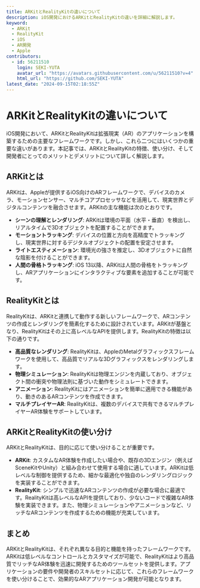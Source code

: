 ```yaml
---
title: ARKitとRealityKitの違いについて
description: iOS開発におけるARKitとRealityKitの違いを詳細に解説します。
keyword:
  - ARKit
  - RealityKit
  - iOS
  - AR開発
  - Apple
contributors:
  - id: 56211510
    login: SEKI-YUTA
    avatar_url: "https://avatars.githubusercontent.com/u/56211510?v=4"
    html_url: "https://github.com/SEKI-YUTA"
latest_date: "2024-09-15T02:18:55Z"
---
```


# ARKitとRealityKitの違いについて

iOS開発において、ARKitとRealityKitは拡張現実（AR）のアプリケーションを構築するための主要なフレームワークです。しかし、これら二つにはいくつかの重要な違いがあります。本記事では、ARKitとRealityKitの特徴、使い分け、そして開発者にとってのメリットとデメリットについて詳しく解説します。

## ARKitとは

ARKitは、Appleが提供するiOS向けのARフレームワークで、デバイスのカメラ、モーションセンサー、マルチコアプロセッサなどを活用して、現実世界とデジタルコンテンツを融合させます。ARKitの主な機能は次のとおりです。

- **シーンの理解とレンダリング**: ARKitは環境の平面（水平・垂直）を検出し、リアルタイムで3Dオブジェクトを配置することができます。
- **モーショントラッキング**: デバイスの位置と方向を高精度でトラッキングし、現実世界に対するデジタルオブジェクトの配置を安定させます。
- **ライトエスティメーション**: 環境光の強さを推定し、3Dオブジェクトに自然な陰影を付けることができます。
- **人間の骨格トラッキング**: iOS 13以降、ARKitは人間の骨格をトラッキングし、ARアプリケーションにインタラクティブな要素を追加することが可能です。

## RealityKitとは

RealityKitは、ARKitと連携して動作する新しいフレームワークで、ARコンテンツの作成とレンダリングを簡素化するために設計されています。ARKitが基盤となり、RealityKitはその上に高レベルなAPIを提供します。RealityKitの特徴は以下の通りです。

- **高品質なレンダリング**: RealityKitは、AppleのMetalグラフィックスフレームワークを使用して、高品質でリアルな3Dグラフィックスをレンダリングします。
- **物理シミュレーション**: RealityKitは物理エンジンを内蔵しており、オブジェクト間の衝突や物理法則に基づいた動作をシミュレートできます。
- **アニメーション**: RealityKitにはアニメーションを簡単に適用できる機能があり、動きのあるARコンテンツを作成できます。
- **マルチプレイヤーAR**: RealityKitは、複数のデバイスで共有できるマルチプレイヤーAR体験をサポートしています。

## ARKitとRealityKitの使い分け

ARKitとRealityKitは、目的に応じて使い分けることが重要です。

- **ARKit**: カスタムなAR体験を作成したい場合や、既存の3Dエンジン（例えばSceneKitやUnity）と組み合わせて使用する場合に適しています。ARKitは低レベルな制御を提供するため、細かな最適化や独自のレンダリングロジックを実装することができます。
- **RealityKit**: シンプルで迅速なARコンテンツの作成が必要な場合に最適です。RealityKitは高レベルなAPIを提供しており、少ないコードで複雑なAR体験を実装できます。また、物理シミュレーションやアニメーションなど、リッチなARコンテンツを作成するための機能が充実しています。

## まとめ

ARKitとRealityKitは、それぞれ異なる目的と機能を持ったフレームワークです。ARKitは低レベルなコントロールとカスタマイズが可能で、RealityKitはより高品質でリッチなAR体験を迅速に開発するためのツールセットを提供します。アプリケーションの要件や開発者のスキルセットに応じて、これらのフレームワークを使い分けることで、効果的なARアプリケーション開発が可能となります。
